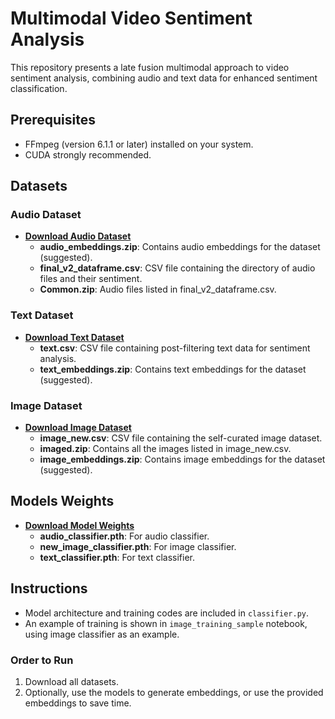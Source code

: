 # Multimodal Video Sentiment Analysis

This repository presents a late fusion multimodal approach to video sentiment analysis, combining audio and text data for enhanced sentiment classification.

## Prerequisites
- FFmpeg (version 6.1.1 or later) installed on your system.
- CUDA strongly recommended.

## Datasets

### Audio Dataset
- **[Download Audio Dataset](https://shorturl.at/bqIT1)**
  - **audio_embeddings.zip**: Contains audio embeddings for the dataset (suggested).
  - **final_v2_dataframe.csv**: CSV file containing the directory of audio files and their sentiment.
  - **Common.zip**: Audio files listed in final_v2_dataframe.csv.

### Text Dataset
- **[Download Text Dataset](https://shorturl.at/mptz7)**
  - **text.csv**: CSV file containing post-filtering text data for sentiment analysis.
  - **text_embeddings.zip**: Contains text embeddings for the dataset (suggested).

### Image Dataset
- **[Download Image Dataset](https://shorturl.at/uwBNS)**
  - **image_new.csv**: CSV file containing the self-curated image dataset.
  - **imaged.zip**: Contains all the images listed in image_new.csv.
  - **image_embeddings.zip**: Contains image embeddings for the dataset (suggested).

## Models Weights
- **[Download Model Weights](https://shorturl.at/klHLM)**
  - **audio_classifier.pth**: For audio classifier.
  - **new_image_classifier.pth**: For image classifier.
  - **text_classifier.pth**: For text classifier.

## Instructions
- Model architecture and training codes are included in `classifier.py`.
- An example of training is shown in `image_training_sample` notebook, using image classifier as an example.

### Order to Run
1. Download all datasets.
2. Optionally, use the models to generate embeddings, or use the provided embeddings to save time.
